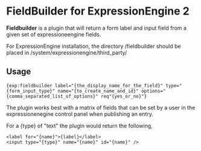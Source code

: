 FieldBuilder for ExpressionEngine 2
=========

**Fieldbuilder** is a plugin that will return a form label and input field from a given set of expressioneengine fields.

For ExpressionEngine installation, the directory /fieldbuilder should be placed in /system/expressionengine/third_party/

Usage
-------

	{exp:fieldbuilder label="{the_display_name_for_the_field}" type="{form_input_type}" name="{to_create_name_and_id}" options="{comma_separated_list_of_options}" req"{yes_or_no}"}
	
The plugin works best with a matrix of fields that can be set by a user in the expressionenegine control panel when publishing an entry.

For a {type} of "text" the plugin would return the following,

	<label for="{name}">{label}</label>
	<input type="{type}" name="{name}" id="{name}" />
	
